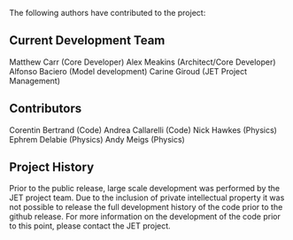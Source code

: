The following authors have contributed to the project:

Current Development Team
------------------------

Matthew Carr (Core Developer)
Alex Meakins (Architect/Core Developer)
Alfonso Baciero (Model development)
Carine Giroud (JET Project Management)


Contributors
------------

Corentin Bertrand (Code)
Andrea Callarelli (Code)
Nick Hawkes (Physics)
Ephrem Delabie (Physics)
Andy Meigs (Physics)


Project History
---------------

Prior to the public release, large scale development was performed by the JET project team. Due to the inclusion of private intellectual property it was not possible to release the full development history of the code prior to the github release. For more information on the development of the code prior to this point, please contact the JET project.

